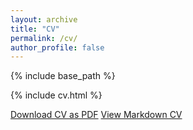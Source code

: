 ```yaml
---
layout: archive
title: "CV"
permalink: /cv/
author_profile: false
---
```


{% include base_path %}

<link rel="stylesheet" href="{{ base_path }}/assets/css/cv-style.css">
<link rel="stylesheet" href="https://cdnjs.cloudflare.com/ajax/libs/font-awesome/5.15.4/css/all.min.css">

<style>
  .archive {
    width: 80%;
    margin: 0 auto;
    float: none;
    padding-right: 0;
  }
  
  @media (min-width: 80em) {
    .archive {
      width: 70%;
    }
  }
</style>

{% include cv.html %}

<div class="cv-download-links">
  <a href="{{ base_path }}/files/cv.pdf" class="btn btn--primary">Download CV as PDF</a>
  <a href="{{ base_path }}" class="btn btn--inverse">View Markdown CV</a>
</div>
